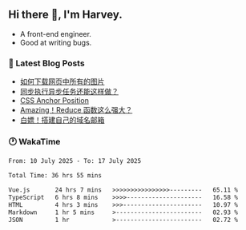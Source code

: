 ## Hi there 👋, I'm Harvey.

- A front-end engineer.
- Good at writing bugs.

### 📖 Latest Blog Posts
<!-- BLOG-POST-LIST:START -->
- [如何下载网页中所有的图片](https://blog.izou.top/posts/download-page-img/)
- [同步执行异步任务还能这样做？](https://blog.izou.top/posts/sync-executed/)
- [CSS Anchor Position](https://blog.izou.top/posts/css-anchor/)
- [Amazing！Reduce 函数这么强大？](https://blog.izou.top/posts/reduce-usage/)
- [白嫖！搭建自己的域名邮箱](https://blog.izou.top/posts/domain-mail/)
<!-- BLOG-POST-LIST:END -->

### 🕐 WakaTime
<!--START_SECTION:waka-->

```txt
From: 10 July 2025 - To: 17 July 2025

Total Time: 36 hrs 55 mins

Vue.js       24 hrs 7 mins   >>>>>>>>>>>>>>>>---------   65.11 %
TypeScript   6 hrs 8 mins    >>>>---------------------   16.58 %
HTML         4 hrs 3 mins    >>>----------------------   10.97 %
Markdown     1 hr 5 mins     >------------------------   02.93 %
JSON         1 hr            >------------------------   02.72 %
```

<!--END_SECTION:waka-->
